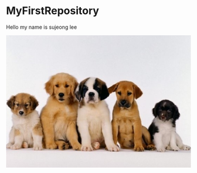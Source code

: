 # MyFirstRepository

Hello my name is sujeong lee

<img width="" height="" src="./png/dog.png"></img>
